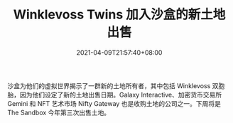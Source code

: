 ﻿---
title: "Winklevoss Twins 加入沙盒的新土地出售"
date: 2021-04-09T21:57:40+08:00
lastmod: 2021-04-09T16:45:40+08:00
draft: false
authors: ["Famous"]
description: "沙盒为他们的虚拟世界揭示了一群新的土地所有者，其中包括 Winklevoss 双胞胎，因为他们设定了新的土地出售日期。Galaxy Interactive、加密货币交易所 Gemini 和 NFT 艺术市场 Nifty Gateway 也是收购土地的公司之一。下周将是 The Sandbox 今年第三次出售土地。"
featuredImage: "new-land-sale-as-winklevoss-twins-join-the-sandbox.png"
tags: ["Virtual World","虚拟世界","Play to Earn"]
categories: ["news"]
news: ["虚拟世界"]
weight: 
lightgallery: true
pinned: false
recommend: false
recommend1: false
---

沙盒为他们的虚拟世界揭示了一群新的土地所有者，其中包括 Winklevoss 双胞胎，因为他们设定了新的土地出售日期。Galaxy Interactive、加密货币交易所 Gemini 和 NFT 艺术市场 Nifty Gateway 也是收购土地的公司之一。下周将是 The Sandbox 今年第三次出售土地。

<!--more-->

